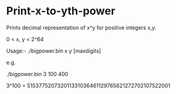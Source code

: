 # Print-x-to-yth-power
Prints decimal representation of x^y for positive integers x,y.

0 < x, y < 2^64

Usage:- ./bigpower.bin x y [maxdigits]

e.g.

./bigpower.bin 3 100 400

3^100 = 515377520732011331036461129765621272702107522001
